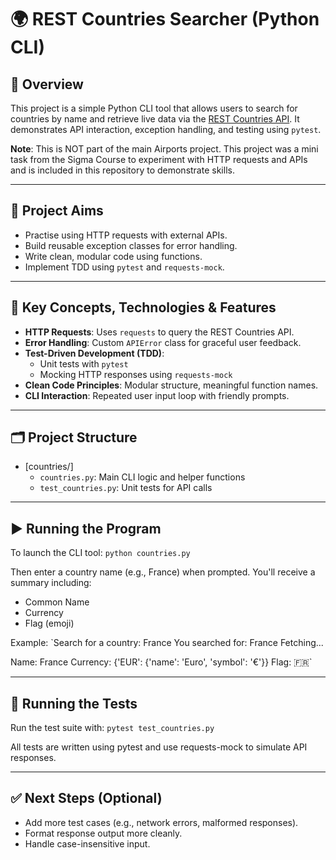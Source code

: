 # 🌍 REST Countries Searcher (Python CLI)

## 📝 Overview

This project is a simple Python CLI tool that allows users to search for countries by name and retrieve live data via the [REST Countries API](https://restcountries.com/). It demonstrates API interaction, exception handling, and testing using `pytest`.

**Note**: This is NOT part of the main Airports project. This project was a mini task from the Sigma Course to experiment with HTTP requests and APIs and is included in this repository to demonstrate skills.

---

## 🎯 Project Aims

- Practise using HTTP requests with external APIs.
- Build reusable exception classes for error handling.
- Write clean, modular code using functions.
- Implement TDD using `pytest` and `requests-mock`.

---

## 🧠 Key Concepts, Technologies & Features

- **HTTP Requests**: Uses `requests` to query the REST Countries API.
- **Error Handling**: Custom `APIError` class for graceful user feedback.
- **Test-Driven Development (TDD)**:
  - Unit tests with `pytest`
  - Mocking HTTP responses using `requests-mock`
- **Clean Code Principles**: Modular structure, meaningful function names.
- **CLI Interaction**: Repeated user input loop with friendly prompts.

---

## 🗂️ Project Structure
- [countries/]
   - `countries.py`: Main CLI logic and helper functions
   - `test_countries.py`: Unit tests for API calls

---

## ▶️ Running the Program
To launch the CLI tool:
`python countries.py`

Then enter a country name (e.g., France) when prompted. You'll receive a summary including:

- Common Name
- Currency
- Flag (emoji)

Example: 
`Search for a country: France
You searched for: France
Fetching...

Name: France
Currency: {'EUR': {'name': 'Euro', 'symbol': '€'}}
Flag: 🇫🇷`

---

## 🧪 Running the Tests
Run the test suite with:
`pytest test_countries.py`

All tests are written using pytest and use requests-mock to simulate API responses.

---

## ✅ Next Steps (Optional)
- Add more test cases (e.g., network errors, malformed responses).
- Format response output more cleanly.
- Handle case-insensitive input.